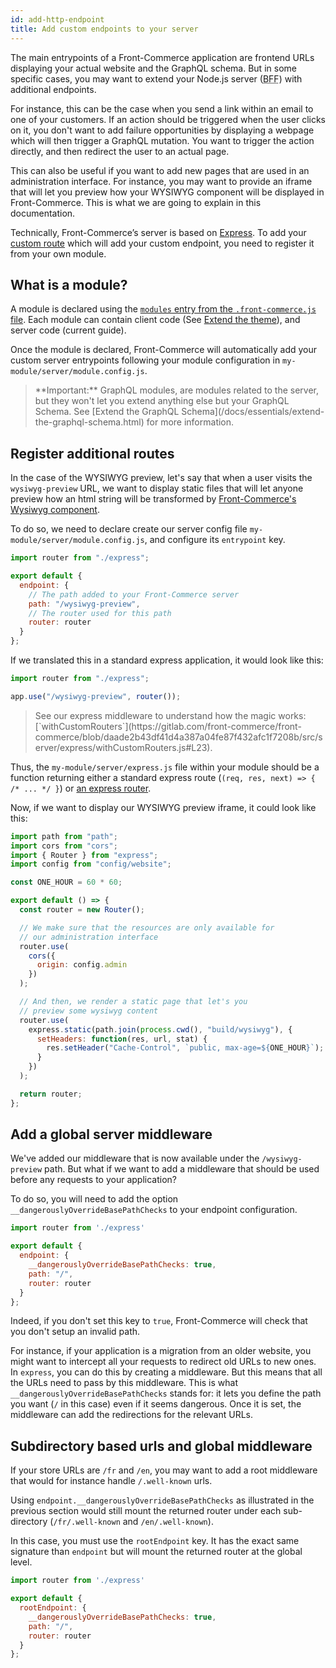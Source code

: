 ```yaml
---
id: add-http-endpoint
title: Add custom endpoints to your server
---
```


The main entrypoints of a Front-Commerce application are frontend URLs displaying your actual website and the GraphQL schema. But in some specific cases, you may want to extend your Node.js server (<abbr title="Backend For Frontend">BFF</abbr>) with additional endpoints.

For instance, this can be the case when you send a link within an email to one of your customers. If an action should be triggered when the user clicks on it, you don't want to add failure opportunities by displaying a webpage which will then trigger a GraphQL mutation. You want to trigger the action directly, and then redirect the user to an actual page.

This can also be useful if you want to add new pages that are used in an administration interface. For instance, you may want to provide an iframe that will let you preview how your WYSIWYG component will be displayed in Front-Commerce. This is what we are going to explain in this documentation.

Technically, Front-Commerce’s server is based on [Express](http://expressjs.com/). To add your [custom route](https://expressjs.com/en/guide/routing.html) which will add your custom endpoint, you need to register it from your own module.

## What is a module?

A module is declared using the [`modules` entry from the `.front-commerce.js` file](/docs/reference/front-commerce-js.html#modules). Each module can contain client code (See [Extend the theme](/docs/essentials/extend-the-theme.html)), and server code (current guide).

Once the module is declared, Front-Commerce will automatically add your custom server entrypoints following your module configuration in `my-module/server/module.config.js`.

<blockquote class="note">
**Important:** GraphQL modules, are modules related to the server, but they won't let you extend anything else but your GraphQL Schema. See [Extend the GraphQL Schema](/docs/essentials/extend-the-graphql-schema.html) for more information.
</blockquote>

## Register additional routes

In the case of the WYSIWYG preview, let's say that when a user visits the `wysiwyg-preview` URL, we want to display static files that will let anyone preview how an html string will be transformed by [Front-Commerce's Wysiwyg component](https://gitlab.com/front-commerce/front-commerce/tree/develop/src/web/theme/modules/Wysiwyg).

To do so, we need to declare create our server config file `my-module/server/module.config.js`, and configure its `entrypoint` key.

```js
import router from "./express";

export default {
  endpoint: {
    // The path added to your Front-Commerce server
    path: "/wysiwyg-preview",
    // The router used for this path
    router: router
  }
};
```

If we translated this in a standard express application, it would look like this:

```js
import router from "./express";

app.use("/wysiwyg-preview", router());
```

<blockquote class="note">
See our express middleware to understand how the magic works: [`withCustomRouters`](https://gitlab.com/front-commerce/front-commerce/blob/daade2b43df41d4a387a04fe87f432afc1f7208b/src/server/express/withCustomRouters.js#L23).
</blockquote>

Thus, the `my-module/server/express.js` file within your module should be a function returning either a standard express route (`(req, res, next) => { /* ... */ }`) or [an express router](https://expressjs.com/en/api.html#router).

Now, if we want to display our WYSIWYG preview iframe, it could look like this:

```js
import path from "path";
import cors from "cors";
import { Router } from "express";
import config from "config/website";

const ONE_HOUR = 60 * 60;

export default () => {
  const router = new Router();

  // We make sure that the resources are only available for
  // our administration interface
  router.use(
    cors({
      origin: config.admin
    })
  );

  // And then, we render a static page that let's you
  // preview some wysiwyg content
  router.use(
    express.static(path.join(process.cwd(), "build/wysiwyg"), {
      setHeaders: function(res, url, stat) {
        res.setHeader("Cache-Control", `public, max-age=${ONE_HOUR}`);
      }
    })
  );

  return router;
};
```

## Add a global server middleware

We've added our middleware that is now available under the `/wysiwyg-preview` path. But what if we want to add a middleware that should be used before any requests to your application?

To do so, you will need to add the option `__dangerouslyOverrideBasePathChecks` to your endpoint configuration.

```js
import router from './express'

export default {
  endpoint: {
    __dangerouslyOverrideBasePathChecks: true,
    path: "/",
    router: router
  }
};
```

Indeed, if you don't set this key to `true`, Front-Commerce will check that you don't setup an invalid path.

For instance, if your application is a migration from an older website, you might want to intercept all your requests to redirect old URLs to new ones. In `express`, you can do this by creating a middleware. But this means that all the URLs need to pass by this middleware. This is what `__dangerouslyOverrideBasePathChecks` stands for: it lets you define the path you want (`/` in this case) even if it seems dangerous. Once it is set, the middleware can add the redirections for the relevant URLs.

## Subdirectory based urls and global middleware

If your store URLs are `/fr` and `/en`, you may want to add a root middleware that would for instance handle `/.well-known` urls.

Using `endpoint.__dangerouslyOverrideBasePathChecks` as illustrated in the previous section would still mount the returned router under each sub-directory (`/fr/.well-known` and `/en/.well-known`).

In this case, you must use the `rootEndpoint` key. It has the exact same signature than `endpoint` but will mount the returned router at the global level.

```js
import router from './express'

export default {
  rootEndpoint: {
    __dangerouslyOverrideBasePathChecks: true,
    path: "/",
    router: router
  }
};
```